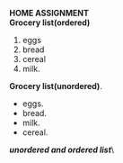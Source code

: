 **HOME ASSIGNMENT**\
**Grocery list(ordered)**
1. eggs
2. bread
3. cereal
4. milk.
   
**Grocery list(unordered)**. 
- eggs. 
- bread. 
- milk. 
- cereal.

***unordered and ordered list***\



